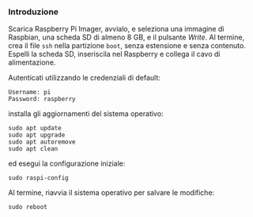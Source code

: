 ### Introduzione

Scarica Raspberry Pi Imager, avvialo, e seleziona una immagine di Raspbian, una scheda SD di almeno 8 GB, e il pulsante _Write_.
Al termine, crea il file `ssh` nella partizione `boot`, senza estensione e senza contenuto.
Espelli la scheda SD, inseriscila nel Raspberry e collega il cavo di alimentazione.

Autenticati utilizzando le credenziali di default:
```
Username: pi
Password: raspberry
```

installa gli aggiornamenti del sistema operativo:
```
sudo apt update
sudo apt upgrade
sudo apt autoremove
sudo apt clean
```

ed esegui la configurazione iniziale:
```
sudo raspi-config
```

Al termine, riavvia il sistema operativo per salvare le modifiche:
```
sudo reboot
```
